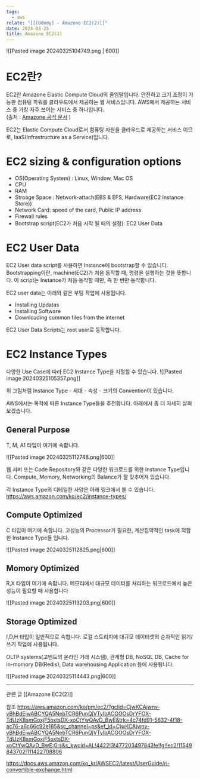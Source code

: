 ```yaml
---
tags:
  - aws
relate: "[[[Udemy] - Amazone EC2(2)]]"
date: 2024-03-25
title: Amazone EC2(1)
---
```


![[Pasted image 20240325104749.png | 600]]

# EC2란?

EC2란 Amazone Elastic Compute Cloud의 줄임말입니다. 안전하고 크기 조정이 가능한 컴퓨팅 파워를 클라우드에서 제공하는 웹 서비스입니다. AWS에서 제공하는 서비스 중 가장 자주 쓰이는 서비스 중 하나입니다.  
(출처 : [Amazone 공식 문서](https://aws.amazon.com/ko/pm/ec2/?gclid=CjwKCAjwnv-vBhBdEiwABCYQA5NebTCR6PunQjVTyIbACGOOsDrYFOX-TdUzK8smGoxjF5oxtsDX-xoCtYwQAvD_BwE&trk=4c74fd91-5632-4f18-ac76-a6c66c92e185&sc_channel=ps&ef_id=CjwKCAjwnv-vBhBdEiwABCYQA5NebTCR6PunQjVTyIbACGOOsDrYFOX-TdUzK8smGoxjF5oxtsDX-xoCtYwQAvD_BwE:G:s&s_kwcid=AL!4422!3!477203497843!e!!g!!ec2!11549843702!111422708806) )

EC2는 Elastic Compute Cloud로서 컴퓨팅 자원을 클라우드로 제공하는 서비스 이므로, IaaS(Infrastructure as a Service)입니다. 

# EC2 sizing & configuration options

- OS(Operating System) : Linux, Window, Mac OS
- CPU
- RAM
- Stroage Space : Network-attach(EBS & EFS, Hardware(EC2 Instance Store))
- Network Card: speed of the card, Public IP address
- Firewall rules
- Bootstrap script(EC2가 처음 시작 될 때의 설정): EC2 User Data

# EC2 User Data

EC2 User data script를 사용하면 Instance에 bootstrap할 수 있습니다. Bootstrapping이란, machine(EC2)가 처음 동작할 때, 명령을 실행하는 것을 뜻합니다. 이 script는 Instance가 처음 동작할 때만, 즉 한 번만 동작합니다.

EC2 user data는 아래와 같은 부팅 작업에 사용됩니다.
- Installing Updatas
- Installing Software
- Downloading common files from the internet

EC2 User Data Scripts는 root user로 동작합니다.

# EC2 Instance Types 

다양한 Use Case에 따라 EC2 Instance Type을 지정할 수 있습니다. 
![[Pasted image 20240325105357.png]]

위 그림처럼 Instance Type - 세대 - 속성 - 크기의 Convention이 있습니다.

AWS에서는 목적에 따른 Instance Type들을 추천합니다. 아래에서 좀 더 자세히 살펴보겠습니다.

## General Purpose
T, M, A1 타입이 여기에 속합니다.

![[Pasted image 20240325112748.png|600]]

웹 서버 또는 Code Repository와 같은 다양한 워크로드를 위한 Instance Type입니다.
Compute, Memory, Networking의 Balance가 잘 맞추어져 있습니다.

각 Instance Type의 디테일한 사양은 아래 링크에서 볼 수 있습니다.
https://aws.amazon.com/ko/ec2/instance-types/

## Compute Optimized
C 타입이 여기에 속합니다.
고성능의 Processor가 필요한, 계산집약적인 task에 적합한 Instance Type들 입니다. 

![[Pasted image 20240325112825.png|600]]

## Momory Optimized
R,X 타입이 여기에 속합니다.
메모리에서 대규모 데이터를 처리하는 워크로드에서 높은 성능이 필요할 때 사용합니다

![[Pasted image 20240325113203.png|600]]

## Storage Optimized
I,D,H 타입이 일반적으로 속합니다.
로컬 스토리지에 대규모 데이터셋의 순차적인 읽기/쓰기 작업에 사용됩니다.

OLTP systems(고빈도의 온라인 거래 시스템), 관계형 DB, NoSQL DB, Cache for in-momory DB(Redis),  Data warehousing Application 등에 사용됩니다.

![[Pasted image 20240325114443.png|600]]



---
관련 글
[[Amazone EC2(2)]]


참조 
https://aws.amazon.com/ko/pm/ec2/?gclid=CjwKCAjwnv-vBhBdEiwABCYQA5NebTCR6PunQjVTyIbACGOOsDrYFOX-TdUzK8smGoxjF5oxtsDX-xoCtYwQAvD_BwE&trk=4c74fd91-5632-4f18-ac76-a6c66c92e185&sc_channel=ps&ef_id=CjwKCAjwnv-vBhBdEiwABCYQA5NebTCR6PunQjVTyIbACGOOsDrYFOX-TdUzK8smGoxjF5oxtsDX-xoCtYwQAvD_BwE:G:s&s_kwcid=AL!4422!3!477203497843!e!!g!!ec2!11549843702!111422708806

https://docs.aws.amazon.com/ko_kr/AWSEC2/latest/UserGuide/ri-convertible-exchange.html